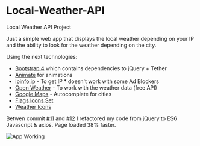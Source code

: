 # Local-Weather-API
Local Weather API Project

Just a simple web app that displays the local weather depending on your IP and the ability to look for the weather depending on the city.

Using the next technologies:
* [Bootstrap 4](https://v4-alpha.getbootstrap.com/) which contains dependencies to jQuery + Tether
* [Animate](https://daneden.github.io/animate.css/) for animations
* [ipinfo.ip](http://ipinfo.io/) - To get IP * doesn't work with some Ad Blockers
* [Open Weather](https://openweathermap.org/) - To work with the weather data (free API)
* [Google Maps](https://developers.google.com/maps/documentation/javascript/places-autocomplete) -  Autocomplete for cities
* [Flags Icons Set](http://365icon.com/icon-styles/ethnic/classic2/)
* [Weather Icons](http://www.123freeicons.com/tick-weather-icons/)

Betwen commit [#11](https://github.com/alemesa1991/Local-Weather-API/commit/39a3750a26256bffdf41b5eb716d7b63bdef8a6b) and [#12](https://github.com/alemesa1991/Local-Weather-API/commit/a01a5959d85c37a29eac5522ffba989604a77618) I refactored my code from jQuery to ES6 Javascript & axios. Page loaded 38% faster.

![App Working](http://i.imgur.com/8JJR0Cy.gif "App")